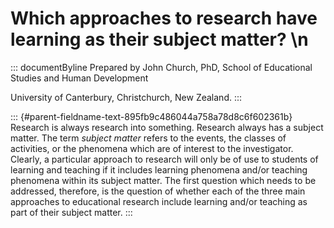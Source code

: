 # Which approaches to research have learning as their subject matter? \n

::: documentByline
Prepared by John Church, PhD, School of Educational Studies and Human
Development

University of Canterbury, Christchurch, New Zealand.
:::

::: {#parent-fieldname-text-895fb9c486044a758a78d8c6f602361b}
Research is always research into something. Research always has a
subject matter. The term *subject matter* refers to the events, the
classes of activities, or the phenomena which are of interest to the
investigator. Clearly, a particular approach to research will only be of
use to students of learning and teaching if it includes learning
phenomena and/or teaching phenomena within its subject matter. The first
question which needs to be addressed, therefore, is the question of
whether each of the three main approaches to educational research
include learning and/or teaching as part of their subject matter.
:::
